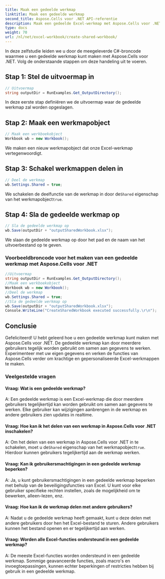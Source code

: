 ```yaml
---
title: Maak een gedeelde werkmap
linktitle: Maak een gedeelde werkmap
second_title: Aspose.Cells voor .NET API-referentie
description: Maak een gedeelde Excel-werkmap met Aspose.Cells voor .NET om gelijktijdige gegevenssamenwerking mogelijk te maken.
type: docs
weight: 70
url: /nl/net/excel-workbook/create-shared-workbook/
---
```

In deze zelfstudie leiden we u door de meegeleverde C#-broncode waarmee u een gedeelde werkmap kunt maken met Aspose.Cells voor .NET. Volg de onderstaande stappen om deze handeling uit te voeren.

## Stap 1: Stel de uitvoermap in

```csharp
// Uitvoermap
string outputDir = RunExamples.Get_OutputDirectory();
```

In deze eerste stap definiëren we de uitvoermap waar de gedeelde werkmap zal worden opgeslagen.

## Stap 2: Maak een werkmapobject

```csharp
// Maak een werkboekobject
Workbook wb = new Workbook();
```

We maken een nieuw werkmapobject dat onze Excel-werkmap vertegenwoordigt.

## Stap 3: Schakel werkmappen delen in

```csharp
// Deel de werkmap
wb.Settings.Shared = true;
```

 We schakelen de deelfunctie van de werkmap in door de`Shared` eigenschap van het werkmapobject`true`.

## Stap 4: Sla de gedeelde werkmap op

```csharp
// Sla de gedeelde werkmap op
wb.Save(outputDir + "outputSharedWorkbook.xlsx");
```

We slaan de gedeelde werkmap op door het pad en de naam van het uitvoerbestand op te geven.

### Voorbeeldbroncode voor het maken van een gedeelde werkmap met Aspose.Cells voor .NET 
```csharp
//Uitvoermap
string outputDir = RunExamples.Get_OutputDirectory();
//Maak een werkboekobject
Workbook wb = new Workbook();
//Deel de werkmap
wb.Settings.Shared = true;
//Sla de gedeelde werkmap op
wb.Save(outputDir + "outputSharedWorkbook.xlsx");
Console.WriteLine("CreateSharedWorkbook executed successfully.\r\n");
```

## Conclusie

Gefeliciteerd! U hebt geleerd hoe u een gedeelde werkmap kunt maken met Aspose.Cells voor .NET. De gedeelde werkmap kan door meerdere gebruikers tegelijk worden gebruikt om samen aan gegevens te werken. Experimenteer met uw eigen gegevens en verken de functies van Aspose.Cells verder om krachtige en gepersonaliseerde Excel-werkmappen te maken.

### Veelgestelde vragen

#### Vraag: Wat is een gedeelde werkmap?

A: Een gedeelde werkmap is een Excel-werkmap die door meerdere gebruikers tegelijkertijd kan worden gebruikt om samen aan gegevens te werken. Elke gebruiker kan wijzigingen aanbrengen in de werkmap en andere gebruikers zien updates in realtime.

#### Vraag: Hoe kan ik het delen van een werkmap in Aspose.Cells voor .NET inschakelen?

 A: Om het delen van een werkmap in Aspose.Cells voor .NET in te schakelen, moet u de`Shared` eigenschap van het werkmapobject`true`. Hierdoor kunnen gebruikers tegelijkertijd aan de werkmap werken.

#### Vraag: Kan ik gebruikersmachtigingen in een gedeelde werkmap beperken?

A: Ja, u kunt gebruikersmachtigingen in een gedeelde werkmap beperken met behulp van de beveiligingsfuncties van Excel. U kunt voor elke gebruiker specifieke rechten instellen, zoals de mogelijkheid om te bewerken, alleen-lezen, enz.

#### Vraag: Hoe kan ik de werkmap delen met andere gebruikers?

A: Nadat u de gedeelde werkmap heeft gemaakt, kunt u deze delen met andere gebruikers door hen het Excel-bestand te sturen. Andere gebruikers kunnen het bestand openen en er tegelijkertijd aan werken.

#### Vraag: Worden alle Excel-functies ondersteund in een gedeelde werkmap?

A: De meeste Excel-functies worden ondersteund in een gedeelde werkmap. Sommige geavanceerde functies, zoals macro's en invoegtoepassingen, kunnen echter beperkingen of restricties hebben bij gebruik in een gedeelde werkmap.